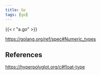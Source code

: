 ```yaml
---
title: Go
tags: [go]
---
```


{{< r "a.go" >}}

<https://golang.org/ref/spec#Numeric_types>

## References

<https://hyperpolyglot.org/c#float-type>
